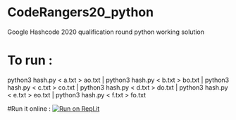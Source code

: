 # CodeRangers20_python

Google Hashcode 2020 qualification round python working solution

# To run :
python3 hash.py < a.txt > ao.txt | python3 hash.py < b.txt > bo.txt | python3 hash.py < c.txt > co.txt | python3 hash.py < d.txt > do.txt | python3 hash.py < e.txt > eo.txt | python3 hash.py < f.txt > fo.txt

#Run it online :
[![Run on Repl.it](https://repl.it/badge/github/SupratimSircar05/CodeRangers20_python)](https://repl.it/github/SupratimSircar05/CodeRangers20_python)